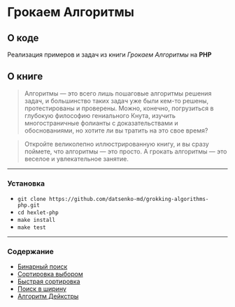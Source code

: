 # Грокаем Алгоритмы

## О коде

Реализация примеров и задач из книги *Грокаем Алгоритмы* на **PHP**

## О книге

> Алгоритмы — это всего лишь пошаговые алгоритмы решения задач, и большинство таких задач уже были кем-то решены, протестированы и проверены. Можно, конечно, погрузиться в глубокую философию гениального Кнута, изучить многостраничные фолианты с доказательствами и обоснованиями, но хотите ли вы тратить на это свое время?

>Откройте великолепно иллюстрированную книгу, и вы сразу поймете, что алгоритмы — это просто. А грокать алгоритмы — это веселое и увлекательное занятие.

---

### Установка

* `git clone https://github.com/datsenko-md/grokking-algorithms-php.git`
* `cd hexlet-php`
* `make install`
* `make test`

---

### Содержание

* [Бинарный поиск](src/BinarySearch.php)
* [Сортировка выбором](src/SelectionSort.php)
* [Быстрая сортировка](src/QuickSort.php)
* [Поиск в ширину](src/BreadthFirstSearch.php)
* [Алгоритм Дейкстры](src/Dijkstra.php)